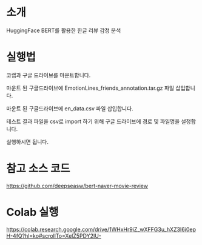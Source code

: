# 소개
HuggingFace BERT를 활용한 한글 리뷰 감정 분석

# 실행법
코랩과 구글 드라이브를 마운트합니다.

마운트 된 구글드라이브에 EmotionLines_friends_annotation.tar.gz 파일 삽입합니다.

마운트 된 구글드라이브에 en_data.csv 파일 삽입합니다.

테스트 결과 파일을 csv로 import 하기 위해 구글 드라이브에 경로 및 파일명을 설정합니다. 

실행하시면 됩니다. 

# 참고 소스 코드
https://github.com/deepseasw/bert-naver-movie-review

# Colab 실행
https://colab.research.google.com/drive/1WHxHr9iZ_wXFFG3u_hXZ3I6i0epH-4fQ?hl=ko#scrollTo=XelZ5PDY2IU-
